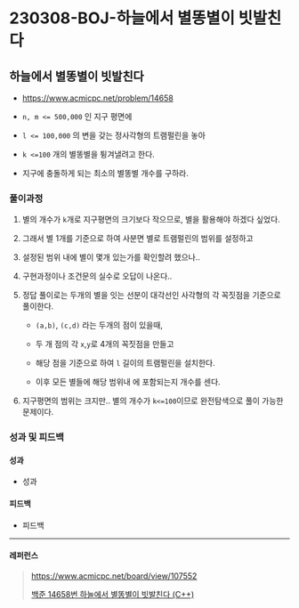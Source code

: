 # 230308-BOJ-하늘에서 별똥별이 빗발친다

## 하늘에서 별똥별이 빗발친다

- https://www.acmicpc.net/problem/14658

- `n, m <= 500,000` 인 지구 평면에

- `l <= 100,000` 의 변을 갖는 정사각형의 트램펄린을 놓아

- `k <=100` 개의 별똥별을 튕겨낼려고 한다.

- 지구에 충돌하게 되는 최소의 별똥별 개수를 구하라.

### 풀이과정

1. 별의 개수가 `k`개로 지구평면의 크기보다 작으므로, 별을 활용해야 하겠다 싶었다.

2. 그래서 별 1개를 기준으로 하여 사분면 별로 트램펄린의 범위를 설정하고

3. 설정된 범위 내에 별이 몇개 있는가를 확인할려 했으나..

4. 구현과정이나 조건문의 실수로 오답이 나온다..

5. 정답 풀이로는 두개의 별을 잇는 선분이 대각선인 사각형의 각 꼭짓점을 기준으로 풀이한다.
   
   - `(a,b)`, `(c,d)` 라는 두개의 점이 있을때, 
   
   - 두 개 점의 각  `x`,`y`로 4개의 꼭짓점을 만들고
   
   - 해당 점을 기준으로 하여 `l` 길이의 트램펄린을 설치한다.
   
   - 이후 모든 별들에 해당 범위내 에 포함되는지 개수를 센다.

6. 지구평면의 범위는 크지만.. 별의 개수가 `k<=100`이므로 완전탐색으로 풀이 가능한 문제이다.

### 성과 및 피드백

#### 성과

- 성과              

#### 피드백

- 피드백

--- 

#### 레퍼런스

> https://www.acmicpc.net/board/view/107552
> 
> [백준 14658번 하늘에서 별똥별이 빗발친다 (C++)](https://astrid-dm.tistory.com/463)
